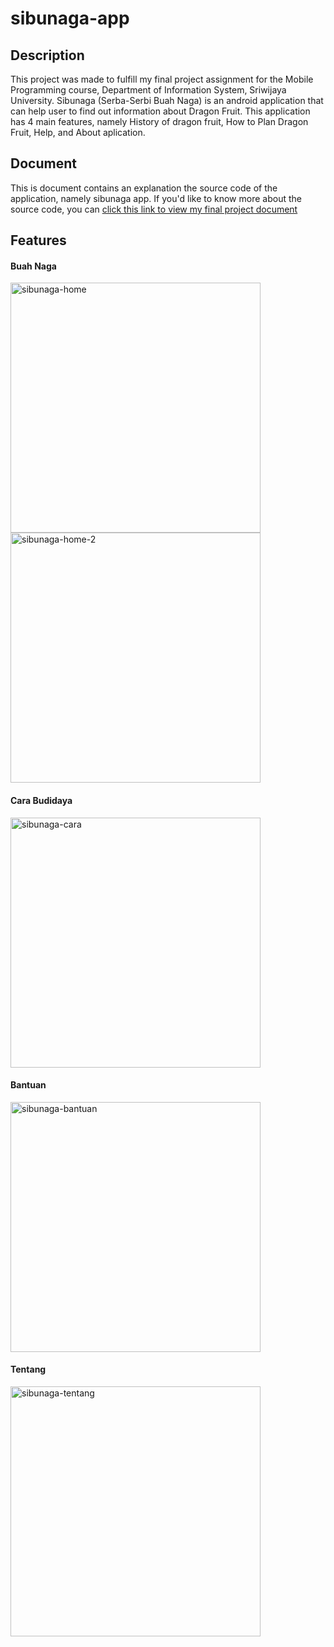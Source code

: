 # sibunaga-app
## Description 
This project was made to fulfill my final project assignment for the Mobile Programming course, Department of Information System, Sriwijaya University. Sibunaga (Serba-Serbi Buah Naga) is an android application that can help user to find out information about Dragon Fruit. This application has 4 main features, namely History of dragon fruit, How to Plan Dragon Fruit, Help, and About aplication.

## Document
This is document contains an explanation the source code of the application, namely sibunaga app.
If you'd like to know more about the source code, you can [click this link to view my final project document](https://drive.google.com/file/d/1j53NbqawIGfm25UCFNhVVe3epuEXKTsK/view)

## Features

#### Buah Naga
<img src="https://ibb.co/nzN3QTw/sibunaga-home.jpg" width="400" alt="sibunaga-home"/>
<img src="https://ibb.co/Jm2K9cz/sibunaga-home-2.jpg" width="400" alt="sibunaga-home-2"/>

#### Cara Budidaya
<img src="https://ibb.co/FXnJXTt/sibunaga-cara.jpg" width="400" alt="sibunaga-cara"/>

#### Bantuan
<img src="https://ibb.co/RjHG7C9/sibunaga-bantuan.jpg" width="400" alt="sibunaga-bantuan" />

#### Tentang
<img src="https://ibb.co/0KhjbCG/sibunaga-tentang.jpg" width="400" alt="sibunaga-tentang" />

